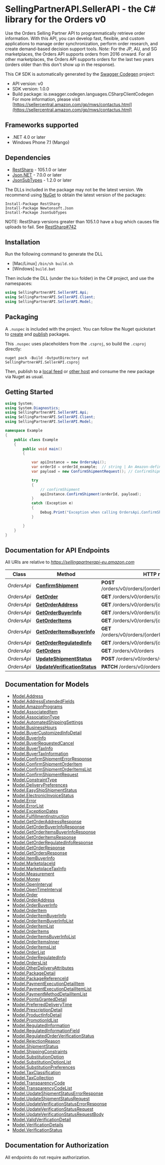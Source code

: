 # SellingPartnerAPI.SellerAPI - the C# library for the Orders v0

Use the Orders Selling Partner API to programmatically retrieve order information. With this API, you can develop fast, flexible, and custom applications to manage order synchronization, perform order research, and create demand-based decision support tools.   _Note:_ For the JP, AU, and SG marketplaces, the Orders API supports orders from 2016 onward. For all other marketplaces, the Orders API supports orders for the last two years (orders older than this don't show up in the response).

This C# SDK is automatically generated by the [Swagger Codegen](https://github.com/swagger-api/swagger-codegen) project:

- API version: v0
- SDK version: 1.0.0
- Build package: io.swagger.codegen.languages.CSharpClientCodegen
    For more information, please visit [https://sellercentral.amazon.com/gp/mws/contactus.html](https://sellercentral.amazon.com/gp/mws/contactus.html)

<a name="frameworks-supported"></a>
## Frameworks supported
- .NET 4.0 or later
- Windows Phone 7.1 (Mango)

<a name="dependencies"></a>
## Dependencies
- [RestSharp](https://www.nuget.org/packages/RestSharp) - 105.1.0 or later
- [Json.NET](https://www.nuget.org/packages/Newtonsoft.Json/) - 7.0.0 or later
- [JsonSubTypes](https://www.nuget.org/packages/JsonSubTypes/) - 1.2.0 or later

The DLLs included in the package may not be the latest version. We recommend using [NuGet](https://docs.nuget.org/consume/installing-nuget) to obtain the latest version of the packages:
```
Install-Package RestSharp
Install-Package Newtonsoft.Json
Install-Package JsonSubTypes
```

NOTE: RestSharp versions greater than 105.1.0 have a bug which causes file uploads to fail. See [RestSharp#742](https://github.com/restsharp/RestSharp/issues/742)

<a name="installation"></a>
## Installation
Run the following command to generate the DLL
- [Mac/Linux] `/bin/sh build.sh`
- [Windows] `build.bat`

Then include the DLL (under the `bin` folder) in the C# project, and use the namespaces:
```csharp
using SellingPartnerAPI.SellerAPI.Api;
using SellingPartnerAPI.SellerAPI.Client;
using SellingPartnerAPI.SellerAPI.Model;
```
<a name="packaging"></a>
## Packaging

A `.nuspec` is included with the project. You can follow the Nuget quickstart to [create](https://docs.microsoft.com/en-us/nuget/quickstart/create-and-publish-a-package#create-the-package) and [publish](https://docs.microsoft.com/en-us/nuget/quickstart/create-and-publish-a-package#publish-the-package) packages.

This `.nuspec` uses placeholders from the `.csproj`, so build the `.csproj` directly:

```
nuget pack -Build -OutputDirectory out SellingPartnerAPI.SellerAPI.csproj
```

Then, publish to a [local feed](https://docs.microsoft.com/en-us/nuget/hosting-packages/local-feeds) or [other host](https://docs.microsoft.com/en-us/nuget/hosting-packages/overview) and consume the new package via Nuget as usual.

<a name="getting-started"></a>
## Getting Started

```csharp
using System;
using System.Diagnostics;
using SellingPartnerAPI.SellerAPI.Api;
using SellingPartnerAPI.SellerAPI.Client;
using SellingPartnerAPI.SellerAPI.Model;

namespace Example
{
    public class Example
    {
        public void main()
        {

            var apiInstance = new OrdersApi();
            var orderId = orderId_example;  // string | An Amazon-defined order identifier, in 3-7-7 format.
            var payload = new ConfirmShipmentRequest(); // ConfirmShipmentRequest | Request body of `confirmShipment`.

            try
            {
                // confirmShipment
                apiInstance.ConfirmShipment(orderId, payload);
            }
            catch (Exception e)
            {
                Debug.Print("Exception when calling OrdersApi.ConfirmShipment: " + e.Message );
            }

        }
    }
}
```

<a name="documentation-for-api-endpoints"></a>
## Documentation for API Endpoints

All URIs are relative to *https://sellingpartnerapi-eu.amazon.com*

Class | Method | HTTP request | Description
------------ | ------------- | ------------- | -------------
*OrdersApi* | [**ConfirmShipment**](docs/OrdersApi.md#confirmshipment) | **POST** /orders/v0/orders/{orderId}/shipmentConfirmation | confirmShipment
*OrdersApi* | [**GetOrder**](docs/OrdersApi.md#getorder) | **GET** /orders/v0/orders/{orderId} | getOrder
*OrdersApi* | [**GetOrderAddress**](docs/OrdersApi.md#getorderaddress) | **GET** /orders/v0/orders/{orderId}/address | getOrderAddress
*OrdersApi* | [**GetOrderBuyerInfo**](docs/OrdersApi.md#getorderbuyerinfo) | **GET** /orders/v0/orders/{orderId}/buyerInfo | getOrderBuyerInfo
*OrdersApi* | [**GetOrderItems**](docs/OrdersApi.md#getorderitems) | **GET** /orders/v0/orders/{orderId}/orderItems | getOrderItems
*OrdersApi* | [**GetOrderItemsBuyerInfo**](docs/OrdersApi.md#getorderitemsbuyerinfo) | **GET** /orders/v0/orders/{orderId}/orderItems/buyerInfo | getOrderItemsBuyerInfo
*OrdersApi* | [**GetOrderRegulatedInfo**](docs/OrdersApi.md#getorderregulatedinfo) | **GET** /orders/v0/orders/{orderId}/regulatedInfo | getOrderRegulatedInfo
*OrdersApi* | [**GetOrders**](docs/OrdersApi.md#getorders) | **GET** /orders/v0/orders | getOrders
*OrdersApi* | [**UpdateShipmentStatus**](docs/OrdersApi.md#updateshipmentstatus) | **POST** /orders/v0/orders/{orderId}/shipment | updateShipmentStatus
*OrdersApi* | [**UpdateVerificationStatus**](docs/OrdersApi.md#updateverificationstatus) | **PATCH** /orders/v0/orders/{orderId}/regulatedInfo | updateVerificationStatus


<a name="documentation-for-models"></a>
## Documentation for Models

 - [Model.Address](docs/Address.md)
 - [Model.AddressExtendedFields](docs/AddressExtendedFields.md)
 - [Model.AmazonPrograms](docs/AmazonPrograms.md)
 - [Model.AssociatedItem](docs/AssociatedItem.md)
 - [Model.AssociationType](docs/AssociationType.md)
 - [Model.AutomatedShippingSettings](docs/AutomatedShippingSettings.md)
 - [Model.BusinessHours](docs/BusinessHours.md)
 - [Model.BuyerCustomizedInfoDetail](docs/BuyerCustomizedInfoDetail.md)
 - [Model.BuyerInfo](docs/BuyerInfo.md)
 - [Model.BuyerRequestedCancel](docs/BuyerRequestedCancel.md)
 - [Model.BuyerTaxInfo](docs/BuyerTaxInfo.md)
 - [Model.BuyerTaxInformation](docs/BuyerTaxInformation.md)
 - [Model.ConfirmShipmentErrorResponse](docs/ConfirmShipmentErrorResponse.md)
 - [Model.ConfirmShipmentOrderItem](docs/ConfirmShipmentOrderItem.md)
 - [Model.ConfirmShipmentOrderItemsList](docs/ConfirmShipmentOrderItemsList.md)
 - [Model.ConfirmShipmentRequest](docs/ConfirmShipmentRequest.md)
 - [Model.ConstraintType](docs/ConstraintType.md)
 - [Model.DeliveryPreferences](docs/DeliveryPreferences.md)
 - [Model.EasyShipShipmentStatus](docs/EasyShipShipmentStatus.md)
 - [Model.ElectronicInvoiceStatus](docs/ElectronicInvoiceStatus.md)
 - [Model.Error](docs/Error.md)
 - [Model.ErrorList](docs/ErrorList.md)
 - [Model.ExceptionDates](docs/ExceptionDates.md)
 - [Model.FulfillmentInstruction](docs/FulfillmentInstruction.md)
 - [Model.GetOrderAddressResponse](docs/GetOrderAddressResponse.md)
 - [Model.GetOrderBuyerInfoResponse](docs/GetOrderBuyerInfoResponse.md)
 - [Model.GetOrderItemsBuyerInfoResponse](docs/GetOrderItemsBuyerInfoResponse.md)
 - [Model.GetOrderItemsResponse](docs/GetOrderItemsResponse.md)
 - [Model.GetOrderRegulatedInfoResponse](docs/GetOrderRegulatedInfoResponse.md)
 - [Model.GetOrderResponse](docs/GetOrderResponse.md)
 - [Model.GetOrdersResponse](docs/GetOrdersResponse.md)
 - [Model.ItemBuyerInfo](docs/ItemBuyerInfo.md)
 - [Model.MarketplaceId](docs/MarketplaceId.md)
 - [Model.MarketplaceTaxInfo](docs/MarketplaceTaxInfo.md)
 - [Model.Measurement](docs/Measurement.md)
 - [Model.Money](docs/Money.md)
 - [Model.OpenInterval](docs/OpenInterval.md)
 - [Model.OpenTimeInterval](docs/OpenTimeInterval.md)
 - [Model.Order](docs/Order.md)
 - [Model.OrderAddress](docs/OrderAddress.md)
 - [Model.OrderBuyerInfo](docs/OrderBuyerInfo.md)
 - [Model.OrderItem](docs/OrderItem.md)
 - [Model.OrderItemBuyerInfo](docs/OrderItemBuyerInfo.md)
 - [Model.OrderItemBuyerInfoList](docs/OrderItemBuyerInfoList.md)
 - [Model.OrderItemList](docs/OrderItemList.md)
 - [Model.OrderItems](docs/OrderItems.md)
 - [Model.OrderItemsBuyerInfoList](docs/OrderItemsBuyerInfoList.md)
 - [Model.OrderItemsInner](docs/OrderItemsInner.md)
 - [Model.OrderItemsList](docs/OrderItemsList.md)
 - [Model.OrderList](docs/OrderList.md)
 - [Model.OrderRegulatedInfo](docs/OrderRegulatedInfo.md)
 - [Model.OrdersList](docs/OrdersList.md)
 - [Model.OtherDeliveryAttributes](docs/OtherDeliveryAttributes.md)
 - [Model.PackageDetail](docs/PackageDetail.md)
 - [Model.PackageReferenceId](docs/PackageReferenceId.md)
 - [Model.PaymentExecutionDetailItem](docs/PaymentExecutionDetailItem.md)
 - [Model.PaymentExecutionDetailItemList](docs/PaymentExecutionDetailItemList.md)
 - [Model.PaymentMethodDetailItemList](docs/PaymentMethodDetailItemList.md)
 - [Model.PointsGrantedDetail](docs/PointsGrantedDetail.md)
 - [Model.PreferredDeliveryTime](docs/PreferredDeliveryTime.md)
 - [Model.PrescriptionDetail](docs/PrescriptionDetail.md)
 - [Model.ProductInfoDetail](docs/ProductInfoDetail.md)
 - [Model.PromotionIdList](docs/PromotionIdList.md)
 - [Model.RegulatedInformation](docs/RegulatedInformation.md)
 - [Model.RegulatedInformationField](docs/RegulatedInformationField.md)
 - [Model.RegulatedOrderVerificationStatus](docs/RegulatedOrderVerificationStatus.md)
 - [Model.RejectionReason](docs/RejectionReason.md)
 - [Model.ShipmentStatus](docs/ShipmentStatus.md)
 - [Model.ShippingConstraints](docs/ShippingConstraints.md)
 - [Model.SubstitutionOption](docs/SubstitutionOption.md)
 - [Model.SubstitutionOptionList](docs/SubstitutionOptionList.md)
 - [Model.SubstitutionPreferences](docs/SubstitutionPreferences.md)
 - [Model.TaxClassification](docs/TaxClassification.md)
 - [Model.TaxCollection](docs/TaxCollection.md)
 - [Model.TransparencyCode](docs/TransparencyCode.md)
 - [Model.TransparencyCodeList](docs/TransparencyCodeList.md)
 - [Model.UpdateShipmentStatusErrorResponse](docs/UpdateShipmentStatusErrorResponse.md)
 - [Model.UpdateShipmentStatusRequest](docs/UpdateShipmentStatusRequest.md)
 - [Model.UpdateVerificationStatusErrorResponse](docs/UpdateVerificationStatusErrorResponse.md)
 - [Model.UpdateVerificationStatusRequest](docs/UpdateVerificationStatusRequest.md)
 - [Model.UpdateVerificationStatusRequestBody](docs/UpdateVerificationStatusRequestBody.md)
 - [Model.ValidVerificationDetail](docs/ValidVerificationDetail.md)
 - [Model.VerificationDetails](docs/VerificationDetails.md)
 - [Model.VerificationStatus](docs/VerificationStatus.md)


<a name="documentation-for-authorization"></a>
## Documentation for Authorization

All endpoints do not require authorization.
